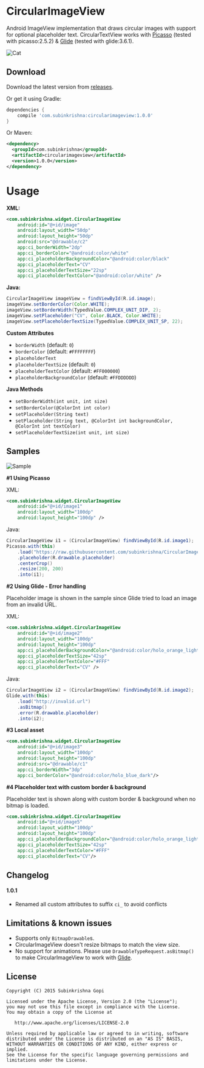 CircularImageView
====
Android ImageView implementation that draws circular images with support for optional placeholder text. CircularTextView works with [Picasso][picasso] (tested with picasso:2.5.2) & [Glide][glide] (tested with glide:3.6.1).

![Cat](art/cat.png)

## Download

Download the latest version from [releases][1].

Or get it using Gradle:

````groovy
dependencies {
    compile 'com.subinkrishna:circularimageview:1.0.0'
}
````

Or Maven:

````xml
<dependency>
  <groupId>com.subinkrishna</groupId>
  <artifactId>circularimageview</artifactId>
  <version>1.0.0</version>
</dependency>
````


# Usage

**XML:**

````xml
<com.subinkrishna.widget.CircularImageView
    android:id="@+id/image"
    android:layout_width="50dp"
    android:layout_height="50dp"
    android:src="@drawable/c2"
    app:ci_borderWidth="2dp"
    app:ci_borderColor="@android:color/white"
    app:ci_placeholderBackgroundColor="@android:color/black"
    app:ci_placeholderText="CV"
    app:ci_placeholderTextSize="22sp"
    app:ci_placeholderTextColor="@android:color/white" />
````

**Java:**

````java
CircularImageView imageView = findViewById(R.id.image);
imageView.setBorderColor(Color.WHITE);
imageView.setBorderWidth(TypedValue.COMPLEX_UNIT_DIP, 2);
imageView.setPlaceholder("CV", Color.BLACK, Color.WHITE);
imageView.setPlaceholderTextSize(TypedValue.COMPLEX_UNIT_SP, 22);
````

**Custom Attributes**

* `borderWidth` (default: `0`)
* `borderColor` (default: `#FFFFFFFF`)
* `placeholderText`
* `placeholderTextSize` (default: `0`)
* `placeholderTextColor` (default: `#FF000000`)
* `placeholderBackgroundColor` (default: `#FFDDDDDD`)

**Java Methods**

* `setBorderWidth(int unit, int size)`
* `setBorderColor(@ColorInt int color)`
* `setPlaceholder(String text)`
* `setPlaceholder(String text, @ColorInt int backgroundColor, @ColorInt int textColor)`
* `setPlaceholderTextSize(int unit, int size)`

## Samples

![Sample](screenshots/samples.png)

**#1 Using Picasso**

XML:

```` xml
<com.subinkrishna.widget.CircularImageView
    android:id="@+id/image1"
    android:layout_width="100dp"
    android:layout_height="100dp" />
````

Java:

````java
CircularImageView i1 = (CircularImageView) findViewById(R.id.image1);
Picasso.with(this)
    .load("https://raw.githubusercontent.com/subinkrishna/CircularImageView/master/art/cat_original.jpg")
    .placeholder(R.drawable.placeholder)
    .centerCrop()
    .resize(200, 200)
    .into(i1);
````

**#2 Using Glide - Error handling**

Placeholder image is shown in the sample since Glide tried to load an image from an invalid URL.

XML:

````xml
<com.subinkrishna.widget.CircularImageView
    android:id="@+id/image2"
    android:layout_width="100dp"
    android:layout_height="100dp"
    app:ci_placeholderBackgroundColor="@android:color/holo_orange_light"
    app:ci_placeholderTextSize="42sp"
    app:ci_placeholderTextColor="#FFF"
    app:ci_placeholderText="CV" />

````

Java:

````java
CircularImageView i2 = (CircularImageView) findViewById(R.id.image2);
Glide.with(this)
    .load("http://invalid.url")
    .asBitmap()
    .error(R.drawable.placeholder)
    .into(i2);
````

**#3 Local asset**

````xml
<com.subinkrishna.widget.CircularImageView
    android:id="@+id/image3"
    android:layout_width="100dp"
    android:layout_height="100dp"
    android:src="@drawable/c1"
    app:ci_borderWidth="3dp"
    app:ci_borderColor="@android:color/holo_blue_dark"/>
````

**#4 Placeholder text with custom border & background**

Placeholder text is shown along with custom border & background when no bitmap is loaded.

````xml
<com.subinkrishna.widget.CircularImageView
    android:id="@+id/image5"
    android:layout_width="100dp"
    android:layout_height="100dp"
    app:ci_placeholderBackgroundColor="@android:color/holo_orange_light"
    app:ci_placeholderTextSize="42sp"
    app:ci_placeholderTextColor="#FFF"
    app:ci_placeholderText="CV"/>
````

## Changelog

#### 1.0.1

* Renamed all custom attributes to suffix `ci_` to avoid conflicts

## Limitations & known issues

* Supports only `BitmapDrawable`s.
* CircularImageView doesn't resize bitmaps to match the view size.
* No support for animations. Please use `DrawableTypeRequest.asBitmap()` to make CircularImageView to work with [Glide][glide].

## License

    Copyright (C) 2015 Subinkrishna Gopi

    Licensed under the Apache License, Version 2.0 (the "License");
    you may not use this file except in compliance with the License.
    You may obtain a copy of the License at

       http://www.apache.org/licenses/LICENSE-2.0

    Unless required by applicable law or agreed to in writing, software
    distributed under the License is distributed on an "AS IS" BASIS,
    WITHOUT WARRANTIES OR CONDITIONS OF ANY KIND, either express or implied.
    See the License for the specific language governing permissions and
    limitations under the License.

[1]: ../../releases
[picasso]: http://square.github.io/picasso/
[glide]: https://github.com/bumptech/glide